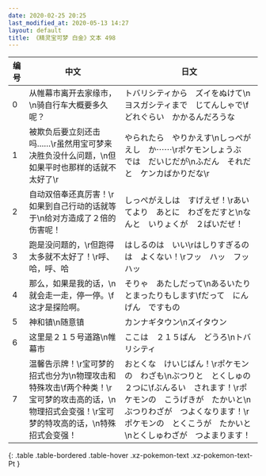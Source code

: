 ```yaml
---
date: 2020-02-25 20:25
last_modified_at: 2020-05-13 14:27
layout: default
title: 《精灵宝可梦 白金》文本 498
---
```

| 编号 | 中文 | 日文 |
| ---- | ---- | ---- |
| 0 | 从帷幕市离开去家缘市，\n骑自行车大概要多久呢？ | トバリシティから　ズイをぬけて\nヨスガシティまで　じてんしゃで\fどれぐらい　かかるんだろうな |
| 1 | 被欺负后要立刻还击吗……\r虽然用宝可梦来决胜负没什么问题，\n但如果平时也那样的话就不太好了\r | やられたら　やりかえす\nしっぺがえし　か⋯⋯\rポケモンしょうぶ　では　だいじだが\nふだん　それだと　ケンカばかりだな\r |
| 2 | 自动双倍奉还真厉害！\r如果到自己行动的话就等于\n给对方造成了２倍的伤害呢！ | しっぺがえしは　すげえぜ！\rあいてより　あとに　わざをだすと\nなんと　いりょくが　２ばいだぜ！ |
| 3 | 跑是没问题的，\r但跑得太多就不太好了！\r呼、哈，呼、哈 | はしるのは　いい\rはしりすぎるのは　よくない！\rフッ　ハッ　フッ　ハッ |
| 4 | 那么，如果是我的话，\n就会走一走，停一停。\f这才是探险啊。 | そりゃ　あたしだって\nあるいたり　とまったりもします\fだって　にんげん　ですもの |
| 5 | 神和镇\n随意镇 | カンナギタウン\nズイタウン |
| 6 | 这里是２１５号道路\n帷幕市 | ここは　２１５ばん　どうろ\nトバリシティ |
| 7 | 温馨告示牌！\r宝可梦的招式也分为\n物理攻击和特殊攻击\f两个种类！\r宝可梦的攻击高的话，\n物理招式会变强！\r宝可梦的特攻高的话，\n特殊招式会变强！ | おとくな　けいじばん！\rポケモンの　わざも\nぶつりと　とくしゅの　２つに\fぶんるい　されます！\rポケモンの　こうげきが　たかいと\nぶつりわざが　つよくなります！\rポケモンの　とくこうが　たかいと\nとくしゅわざが　つよまります！ |
{: .table .table-bordered .table-hover .xz-pokemon-text .xz-pokemon-text-Pt }